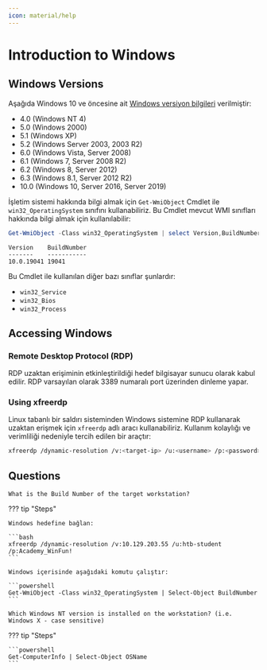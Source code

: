 ```yaml
---
icon: material/help
---
```


# Introduction to Windows

## Windows Versions

Aşağıda Windows 10 ve öncesine ait [Windows versiyon bilgileri](https://learn.microsoft.com/en-us/windows/win32/sysinfo/operating-system-version) verilmiştir:

* 4.0 (Windows NT 4)
* 5.0 (Windows 2000)
* 5.1 (Windows XP)
* 5.2 (Windows Server 2003, 2003 R2)
* 6.0 (Windows Vista, Server 2008)
* 6.1 (Windows 7, Server 2008 R2)
* 6.2 (Windows 8, Server 2012)
* 6.3 (Windows 8.1, Server 2012 R2)
* 10.0 (Windows 10, Server 2016, Server 2019)

İşletim sistemi hakkında bilgi almak için `Get-WmiObject` Cmdlet ile `win32_OperatingSystem` sınıfını kullanabiliriz. Bu Cmdlet mevcut WMI sınıfları hakkında bilgi almak için kullanılabilir:

```powershell
Get-WmiObject -Class win32_OperatingSystem | select Version,BuildNumber
```

```text title="Output"
Version    BuildNumber
-------    -----------
10.0.19041 19041
```

Bu Cmdlet ile kullanılan diğer bazı sınıflar şunlardır:

* `win32_Service`
* `win32_Bios`
* `win32_Process`

## Accessing Windows

### Remote Desktop Protocol (RDP)

RDP uzaktan erişiminin etkinleştirildiği hedef bilgisayar sunucu olarak kabul edilir. RDP varsayılan olarak 3389 numaralı port üzerinden dinleme yapar.

### Using xfreerdp

Linux tabanlı bir saldırı sisteminden Windows sistemine RDP kullanarak uzaktan erişmek için `xfreerdp` adlı aracı kullanabiliriz. Kullanım kolaylığı ve verimliliği nedeniyle tercih edilen bir araçtır:

```bash
xfreerdp /dynamic-resolution /v:<target-ip> /u:<username> /p:<password>
```

## Questions

```text
What is the Build Number of the target workstation?
```

??? tip "Steps"

    Windows hedefine bağlan:

    ```bash
    xfreerdp /dynamic-resolution /v:10.129.203.55 /u:htb-student /p:Academy_WinFun!
    ```

    Windows içerisinde aşağıdaki komutu çalıştır:

    ```powershell
    Get-WmiObject -Class win32_OperatingSystem | Select-Object BuildNumber
    ```

```text
Which Windows NT version is installed on the workstation? (i.e. Windows X - case sensitive)
```

??? tip "Steps"

    ```powershell
    Get-ComputerInfo | Select-Object OSName
    ```
